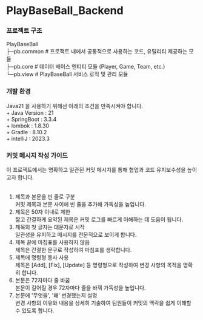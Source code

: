 # PlayBaseBall_Backend

<h3>프로젝트 구조</h3>
 PlayBaseBall <br/>
 ├─pb.common  # 프로잭트 내에서 공통적으로 사용하는 코드, 유틸리티 제공하는 모듈<br/>
 ├─pb.core  # 데이터 베이스 엔티티 모듈 (Player, Game, Team, etc.)<br/>
 └─pb.view # PlayBaseBall 서비스 로직 및 관리 모듈<br/>

<h3>개발 환경</h3>
Java21 을 사용하기 위해선 아래의 조건을 만족시켜야 합니다.</br>
+ Java Version : 21<br/>
+ SpringBoot : 3.3.4<br/>
+ lombok : 1.8.30<br/>
+ Gradle : 8.10.2<br/>
+ intelliJ : 2023.3<br/>



<h3>커밋 메시지 작성 가이드</h3>
이 프로젝트에서는 명확하고 일관된 커밋 메시지를 통해 협업과 코드 유지보수성을 높이고자 합니다.<br/><br/>

1. 제목과 본문을 빈 줄로 구분<br/>
   커밋 제목과 본문 사이에 빈 줄을 추가해 가독성을 높입니다.<br/>
2. 제목은 50자 이내로 제한<br/>
   짧고 간결하게 요약된 제목은 커밋 로그를 빠르게 이해하는 데 도움이 됩니다.<br/>
3. 제목의 첫 글자는 대문자로 시작<br/>
   일관성을 유지하고 메시지를 전문적으로 보이게 합니다.<br/>
4. 제목 끝에 마침표를 사용하지 않음<br/>
   제목은 간결한 문구로 작성하여 마침표를 생략합니다.<br/>
5. 제목에 명령형 동사 사용<br/>
   제목은 [Add], [Fix], [Update] 등 명령형으로 작성하여 변경 사항의 목적을 명확히 합니다.<br/>
6. 본문은 72자마다 줄 바꿈<br/>
   본문이 길어질 경우 72자마다 줄을 바꿔 가독성을 높입니다.<br/>
7. 본문에 '무엇을', '왜' 변경했는지 설명<br/>
   변경 사항의 이유와 내용을 상세히 기술하여 팀원들이 커밋의 맥락을 쉽게 이해할 수 있도록 합니다.<br/>
